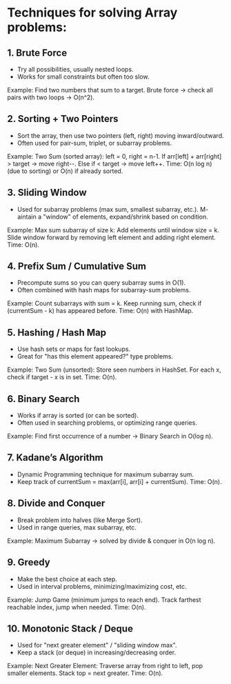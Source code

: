 # Techniques for solving Array problems:

## 1. Brute Force

- Try all possibilities, usually nested loops.
- Works for small constraints but often too slow.

Example:
Find two numbers that sum to a target.
Brute force → check all pairs with two loops → O(n^2).

## 2. Sorting + Two Pointers

- Sort the array, then use two pointers (left, right) moving inward/outward.
- Often used for pair-sum, triplet, or subarray problems.

Example:
Two Sum (sorted array):
left = 0, right = n-1.
If arr[left] + arr[right] > target → move right--.
Else if < target → move left++.
Time: O(n log n) (due to sorting) or O(n) if already sorted.

## 3. Sliding Window

- Used for subarray problems (max sum, smallest subarray, etc.).
M- aintain a "window" of elements, expand/shrink based on condition.

Example:
Max sum subarray of size k:
Add elements until window size = k.
Slide window forward by removing left element and adding right element.
Time: O(n).

## 4. Prefix Sum / Cumulative Sum

- Precompute sums so you can query subarray sums in O(1).
- Often combined with hash maps for subarray-sum problems.

Example:
Count subarrays with sum = k.
Keep running sum, check if (currentSum - k) has appeared before.
Time: O(n) with HashMap.

## 5. Hashing / Hash Map

- Use hash sets or maps for fast lookups.
- Great for "has this element appeared?" type problems.

Example:
Two Sum (unsorted):
Store seen numbers in HashSet.
For each x, check if target - x is in set.
Time: O(n).

## 6. Binary Search

- Works if array is sorted (or can be sorted).
- Often used in searching problems, or optimizing range queries.

Example:
Find first occurrence of a number → Binary Search in O(log n).

## 7. Kadane’s Algorithm

- Dynamic Programming technique for maximum subarray sum.
- Keep track of currentSum = max(arr[i], arr[i] + currentSum).
Time: O(n).

## 8. Divide and Conquer

- Break problem into halves (like Merge Sort).
- Used in range queries, max subarray, etc.

Example:
Maximum Subarray → solved by divide & conquer in O(n log n).

## 9. Greedy

- Make the best choice at each step.
- Used in interval problems, minimizing/maximizing cost, etc.

Example:
Jump Game (minimum jumps to reach end).
Track farthest reachable index, jump when needed.
Time: O(n).

## 10. Monotonic Stack / Deque

- Used for "next greater element" / "sliding window max".
- Keep a stack (or deque) in increasing/decreasing order.

Example:
Next Greater Element:
Traverse array from right to left, pop smaller elements.
Stack top = next greater.
Time: O(n).
